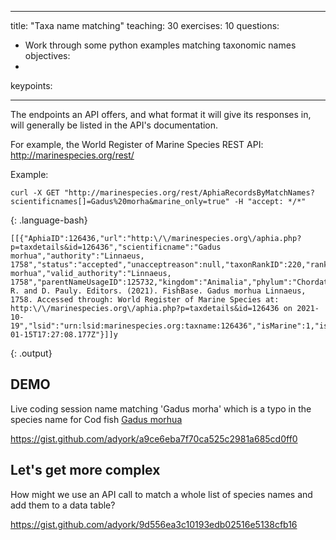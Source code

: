 
---
title: "Taxa name matching"
teaching: 30
exercises: 10
questions:
- Work through some python examples matching taxonomic names
objectives:
- 
keypoints:

---


The endpoints an API offers, and what format it will give its responses in, will generally be listed in the API's documentation. 

For example, the World Register of Marine Species REST API: http://marinespecies.org/rest/

Example: 

~~~
curl -X GET "http://marinespecies.org/rest/AphiaRecordsByMatchNames?scientificnames[]=Gadus%20morha&marine_only=true" -H "accept: */*"
~~~
{: .language-bash}

~~~
[[{"AphiaID":126436,"url":"http:\/\/marinespecies.org\/aphia.php?p=taxdetails&id=126436","scientificname":"Gadus morhua","authority":"Linnaeus, 1758","status":"accepted","unacceptreason":null,"taxonRankID":220,"rank":"Species","valid_AphiaID":126436,"valid_name":"Gadus morhua","valid_authority":"Linnaeus, 1758","parentNameUsageID":125732,"kingdom":"Animalia","phylum":"Chordata","class":"Actinopteri","order":"Gadiformes","family":"Gadidae","genus":"Gadus","citation":"Froese, R. and D. Pauly. Editors. (2021). FishBase. Gadus morhua Linnaeus, 1758. Accessed through: World Register of Marine Species at: http:\/\/marinespecies.org\/aphia.php?p=taxdetails&id=126436 on 2021-10-19","lsid":"urn:lsid:marinespecies.org:taxname:126436","isMarine":1,"isBrackish":1,"isFreshwater":0,"isTerrestrial":0,"isExtinct":null,"match_type":"near_1","modified":"2008-01-15T17:27:08.177Z"}]]y
~~~
{: .output}

## DEMO

Live coding session name matching 'Gadus morha' which is a typo in the species name for Cod fish [Gadus morhua](http://www.marinespecies.org/aphia.php?p=taxdetails&id=126436)

https://gist.github.com/adyork/a9ce6eba7f70ca525c2981a685cd0ff0

## Let's get more complex

How might we use an API call to match a whole list of species names and add them to a data table? 

https://gist.github.com/adyork/9d556ea3c10193edb02516e5138cfb16
